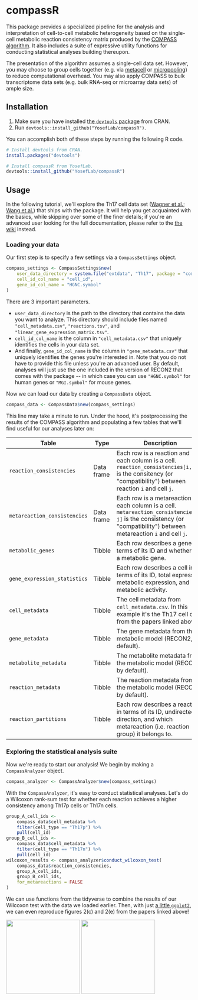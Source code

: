 # compassR

This package provides a specialized pipeline for the analysis and interpretation of cell-to-cell metabolic heterogeneity based on the single-cell metabolic reaction consistency matrix produced by the [COMPASS algorithm](https://github.com/YosefLab/Compass). It also includes a suite of expressive utility functions for conducting statistical analyses building thereupon.

The presentation of the algorithm assumes a single-cell data set. However, you may choose to group cells together (e.g. via [metacell](https://github.com/tanaylab/metacell) or [micropooling](https://github.com/YosefLab/Vision)) to reduce computational overhead. You may also apply COMPASS to bulk transcriptome data sets (e.g. bulk RNA-seq or microarray data sets) of ample size.

## Installation

1. Make sure you have installed [the `devtools` package](https://github.com/r-lib/devtools) from CRAN.
1. Run `devtools::install_github("YosefLab/compassR")`.

You can accomplish both of these steps by running the following R code.

```R
# Install devtools from CRAN.
install.packages("devtools")

# Install compassR from YosefLab.
devtools::install_github("YosefLab/compassR")
```

## Usage

In the following tutorial, we'll explore the Th17 cell data set ([Wagner et al.](https://www.biorxiv.org/content/10.1101/2020.01.23.912717v1); [Wang et al.](https://www.biorxiv.org/content/10.1101/2020.01.23.911966v1)) that ships with the package. It will help you get acquainted with the basics, while skipping over some of the finer details; if you're an advanced user looking for the full documentation, please refer to the [the wiki](https://github.com/YosefLab/compassR/wiki) instead.

### Loading your data

Our first step is to specify a few settings via a `CompassSettings` object.

```R
compass_settings <- CompassSettings$new(
    user_data_directory = system.file("extdata", "Th17", package = "compassR"),
    cell_id_col_name = "cell_id",
    gene_id_col_name = "HGNC.symbol"
)
```

There are 3 important parameters.

* `user_data_directory` is the path to the directory that contains the data you want to analyze. This directory should include files named `"cell_metadata.csv"`, `"reactions.tsv"`, and `"linear_gene_expression_matrix.tsv"`.
* `cell_id_col_name` is the column in `"cell_metadata.csv"` that uniquely identifies the cells in your data set.
* And finally, `gene_id_col_name` is the column in `"gene_metadata.csv"` that uniquely identifies the genes you're interested in. Note that you do not have to provide this file unless you're an advanced user. By default, analyses will just use the one included in the version of RECON2 that comes with the package -- in which case you can use `"HGNC.symbol"` for human genes or `"MGI.symbol"` for mouse genes.

Now we can load our data by creating a `CompassData` object.

```R
compass_data <- CompassData$new(compass_settings)
```

This line may take a minute to run. Under the hood, it's postprocessing the results of the COMPASS algorithm and populating a few tables that we'll find useful for our analyses later on:

| Table                        | Type       | Description                                                  |
| ---------------------------- | ---------- | ------------------------------------------------------------ |
| `reaction_consistencies`     | Data frame | Each row is a reaction and each column is a cell. `reaction_consistencies[i, j]` is the consitency (or "compatibility") between reaction `i` and cell `j`. |
| `metareaction_consistencies` | Data frame | Each row is a metareaction and each column is a cell. `metareaction_consistencies[i, j]` is the consistency (or "compatibility") between metareaction `i` and cell `j`. |
| `metabolic_genes`            | Tibble     | Each row describes a gene in terms of its ID and whether it's a metabolic gene. |
| `gene_expression_statistics` | Tibble     | Each row describes a cell in terms of its ID, total expression, metabolic expression, and metabolic activity. |
| `cell_metadata`              | Tibble     | The cell metadata from `cell_metadata.csv`. In this example it's the Th17 cell data from the papers linked above. |
| `gene_metadata`              | Tibble     | The gene metadata from the metabolic model (RECON2, by default). |
| `metabolite_metadata`        | Tibble     | The metabolite metadata from the metabolic model (RECON2, by default). |
| `reaction_metadata`          | Tibble     | The reaction metadata from the metabolic model (RECON2, by default). |
| `reaction_partitions`        | Tibble     | Each row describes a reaction in terms of its ID, undirected ID, direction, and which metareaction (i.e. reaction group) it belongs to. |

### Exploring the statistical analysis suite

Now we're ready to start our analysis! We begin by making a `CompassAnalyzer` object.

```R
compass_analyzer <- CompassAnalyzer$new(compass_settings)
```

With the `CompassAnalyzer`, it's easy to conduct statistical analyses. Let's do a Wilcoxon rank-sum test for whether each reaction achieves a higher consistency among Th17p cells or Th17n cells.

```R
group_A_cell_ids <-
    compass_data$cell_metadata %>%
    filter(cell_type == "Th17p") %>%
    pull(cell_id)
group_B_cell_ids <-
    compass_data$cell_metadata %>%
    filter(cell_type == "Th17n") %>%
    pull(cell_id)
wilcoxon_results <- compass_analyzer$conduct_wilcoxon_test(
    compass_data$reaction_consistencies,
    group_A_cell_ids,
    group_B_cell_ids,
    for_metareactions = FALSE
)
```

We can use functions from the tidyverse to combine the results of our Wilcoxon test with the data we loaded earlier. Then, with just [a little `ggplot2`](ex/), we can even reproduce figures 2(c) and 2(e) from the papers linked above!

<img src="https://i.imgur.com/a4RYSAa.png" height="200"></img>
<img src="https://i.imgur.com/IENsq0k.png" height="200"></img>
